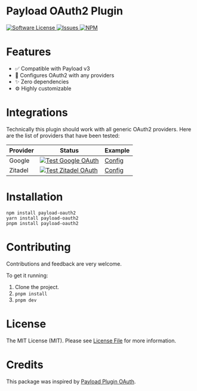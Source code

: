 # Payload OAuth2 Plugin

<a href="LICENSE">
  <img src="https://img.shields.io/badge/license-MIT-brightgreen.svg" alt="Software License" />
</a>
<a href="https://github.com/wilsonle/payload-oauth2/issues">
  <img src="https://img.shields.io/github/issues/wilsonle/payload-oauth2.svg" alt="Issues" />
</a>
<a href="https://npmjs.org/package/payload-oauth2">
  <img src="https://img.shields.io/npm/v/payload-oauth2.svg?style=flat-squar" alt="NPM" />
</a>

# Features

- ✅ Compatible with Payload v3
- 🔐 Configures OAuth2 with any providers
- ✨ Zero dependencies
- ⚙ Highly customizable

# Integrations

Technically this plugin should work with all generic OAuth2 providers. Here are the list of providers that have been tested:

| Provider | Status                                                                                                                                                                                                      | Example                        |
| -------- | ----------------------------------------------------------------------------------------------------------------------------------------------------------------------------------------------------------- | ------------------------------ |
| Google   | [![Test Google OAuth](https://github.com/WilsonLe/payload-oauth2/actions/workflows/test-google-oauth.yml/badge.svg)](https://github.com/WilsonLe/payload-oauth2/actions/workflows/test-google-oauth.yml)    | [Config](./examples/google.md) |
| Zitadel  | [![Test Zitadel OAuth](https://github.com/WilsonLe/payload-oauth2/actions/workflows/test-zitadel-oauth.yml/badge.svg)](https://github.com/WilsonLe/payload-oauth2/actions/workflows/test-zitadel-oauth.yml) | [Config](./examples/zitadel.md) |

# Installation

```
npm install payload-oauth2
yarn install payload-oauth2
pnpm install payload-oauth2
```

# Contributing

Contributions and feedback are very welcome.

To get it running:

1. Clone the project.
2. `pnpm install`
3. `pnpm dev`

# License

The MIT License (MIT). Please see [License File](LICENSE) for more information.

# Credits

This package was inspired by [Payload Plugin OAuth](https://github.com/thgh/payload-plugin-oauth).

